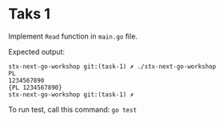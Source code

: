 # Taks 1

Implement `Read` function in `main.go` file. 

Expected output:

```
stx-next-go-workshop git:(task-1) ✗ ./stx-next-go-workshop
PL
1234567890
{PL 1234567890}
stx-next-go-workshop git:(task-1) ✗
```

To run test, call this command:
```go test```
